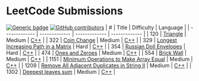 # LeetCode Submissions
[![Generic badge](https://img.shields.io/badge/language-C++-blue.svg)](https://shields.io/) [![GitHub contributors](https://img.shields.io/github/contributors/SudatiSimone/LeetCode.svg)](https://GitHub.com/SudatiSimone/LeetCode/graphs/contributors/)
| # | Title | Difficulty | Language |
| ------------- | ------------- | ------------- | ------------- |
| 120  |    [Triangle](https://leetcode.com/problems/triangle/) | Medium | [C++](https://github.com/SudatiSimone/LeetCode/blob/main/Medium/120.cpp)  |
| 322  |    [Coin Change](https://leetcode.com/problems/coin-change/) | Medium | [C++](https://github.com/SudatiSimone/LeetCode/blob/main/Medium/322.cpp)  |
| 329  |    [Longest Increasing Path in a Matrix](https://leetcode.com/problems/longest-increasing-path-in-a-matrix/) | Hard | [C++](https://github.com/SudatiSimone/LeetCode/blob/main/Hard/329.cpp)  |
| 354  |  [Russian Doll Envelopes](https://leetcode.com/problems/russian-doll-envelopes/)   | Hard  | [C++](https://github.com/SudatiSimone/LeetCode/blob/main/Hard/354.cpp)  |
| 474  |    [Ones and Zeroes](https://leetcode.com/problems/ones-and-zeroes/) | Medium | [C++](https://github.com/SudatiSimone/LeetCode/blob/main/Medium/474.cpp)  |
| 554  |    [Brick Wall](https://leetcode.com/problems/brick-wall/) | Medium | [C++](https://github.com/SudatiSimone/LeetCode/blob/main/Medium/554.cpp)  |
| 1151  |  [Minimum Operations to Make Array Equal](https://leetcode.com/problems/minimum-operations-to-make-array-equal/)   | Medium  | [C++](https://github.com/SudatiSimone/LeetCode/blob/main/Medium/1151.cpp)  |
| 1209  |  [Remove All Adjacent Duplicates in String II](https://leetcode.com/problems/remove-all-adjacent-duplicates-in-string-ii/)   | Medium  | [C++](https://github.com/SudatiSimone/LeetCode/blob/main/Medium/1209.cpp)  |
| 1302  |  [Deepest leaves sum](https://leetcode.com/problems/deepest-leaves-sum/)   | Medium  | [C++](https://github.com/SudatiSimone/LeetCode/blob/main/Medium/1302.cpp)  |


